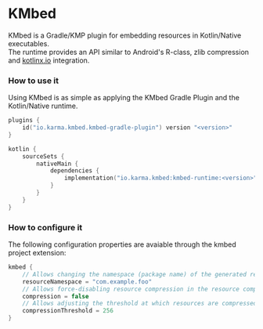 # KMbed

KMbed is a Gradle/KMP plugin for embedding resources in Kotlin/Native executables.  
The runtime provides an API similar to Android's R-class, zlib compression and [kotlinx.io](https://github.com/Kotlin/kotlinx-io) integration.

### How to use it

Using KMbed is as simple as applying the KMbed Gradle Plugin and the Kotlin/Native runtime.

```kotlin
plugins {
    id("io.karma.kmbed.kmbed-gradle-plugin") version "<version>"
}

kotlin {
    sourceSets {
        nativeMain {
            dependencies {
                implementation("io.karma.kmbed:kmbed-runtime:<version>")
            }
        }
    }
}
```

### How to configure it

The following configuration properties are avaiable through the kmbed project extension:

```kotlin
kmbed {
    // Allows changing the namespace (package name) of the generated resources for the current module
    resourceNamespace = "com.example.foo"
    // Allows force-disabling resource compression in the resource compiler
    compression = false
    // Allows adjusting the threshold at which resources are compressed (in bytes)
    compressionThreshold = 256
}
```